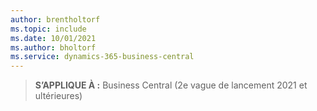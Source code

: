 ```yaml
---
author: brentholtorf
ms.topic: include
ms.date: 10/01/2021
ms.author: bholtorf
ms.service: dynamics-365-business-central
---
```

> **S’APPLIQUE À :** Business Central (2e vague de lancement 2021 et ultérieures)